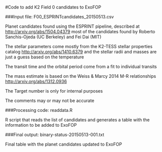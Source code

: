 #Code to add K2 Field 0 candidates to ExoFOP

###Input file: F00_ESPRINTcandidates_20150513.csv

Planet candidates found using the ESPRINT pipeline, described at
http://arxiv.org/abs/1504.04379
most of the candidates found by Roberto Sanchis-Ojeda (UC Berkeley) 
and Fei Dai (MIT)

The stellar parameters come mostly from the K2-TESS stellar properties catalog
http://arxiv.org/abs/1410.6379
and the stellar radii and masses are just a guess based on the temperature

The transit time and the orbital period come from a fit to individual
transits

The mass estimate is based on the Weiss & Marcy 2014 M-R relationships
http://arxiv.org/abs/1312.0936

The Target number is only for internal purposes

The comments may or may not be accurate

###Processing code: readdata.R

R script that reads the list of candidates and generates a table with
the information to be added to ExoFOP

###Final output: binary-status-20150513-001.txt

Final table with the planet candidates updated to ExoFOP

